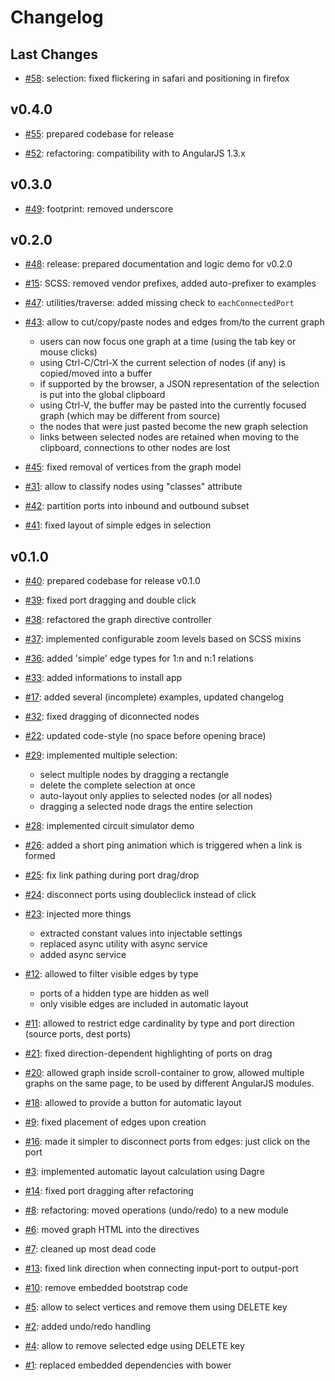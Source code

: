 # Changelog

## Last Changes

- [#58](https://github.com/x1B/nbe/issues/58): selection: fixed flickering in safari and positioning in firefox


## v0.4.0

- [#55](https://github.com/x1B/nbe/issues/55): prepared codebase for release

- [#52](https://github.com/x1B/nbe/issues/52): refactoring: compatibility with to AngularJS 1.3.x


## v0.3.0

- [#49](https://github.com/x1B/nbe/issues/49): footprint: removed underscore


## v0.2.0

- [#48](https://github.com/x1B/nbe/issues/48): release: prepared documentation and logic demo for v0.2.0

- [#15](https://github.com/x1B/nbe/issues/15): SCSS: removed vendor prefixes, added auto-prefixer to examples

- [#47](https://github.com/x1B/nbe/issues/47): utilities/traverse: added missing check to `eachConnectedPort`

- [#43](https://github.com/x1B/nbe/issues/43): allow to cut/copy/paste nodes and edges from/to the current graph
    * users can now focus one graph at a time (using the tab key or mouse clicks)
    * using Ctrl-C/Ctrl-X the current selection of nodes (if any) is copied/moved into a buffer
    * if supported by the browser, a JSON representation of the selection is put into the global clipboard
    * using Ctrl-V, the buffer may be pasted into the currently focused graph (which may be different from source)
    * the nodes that were just pasted become the new graph selection
    * links between selected nodes are retained when moving to the clipboard, connections to other nodes are lost 

- [#45](https://github.com/x1B/nbe/issues/45): fixed removal of vertices from the graph model

- [#31](https://github.com/x1B/nbe/issues/31): allow to classify nodes using "classes" attribute

- [#42](https://github.com/x1B/nbe/issues/42): partition ports into inbound and outbound subset

- [#41](https://github.com/x1B/nbe/issues/41): fixed layout of simple edges in selection


## v0.1.0

- [#40](https://github.com/x1B/nbe/issues/40): prepared codebase for release v0.1.0

- [#39](https://github.com/x1B/nbe/issues/39): fixed port dragging and double click

- [#38](https://github.com/x1B/nbe/issues/38): refactored the graph directive controller

- [#37](https://github.com/x1B/nbe/issues/37): implemented configurable zoom levels based on SCSS mixins

- [#36](https://github.com/x1B/nbe/issues/36): added 'simple' edge types for 1:n and n:1 relations

- [#33](https://github.com/x1B/nbe/issues/33): added informations to install app

- [#17](https://github.com/x1B/nbe/issues/17): added several (incomplete) examples, updated changelog

- [#32](https://github.com/x1B/nbe/issues/32): fixed dragging of diconnected nodes

- [#22](https://github.com/x1B/nbe/issues/22): updated code-style (no space before opening brace)

- [#29](https://github.com/x1B/nbe/issues/29): implemented multiple selection:
    * select multiple nodes by dragging a rectangle
    * delete the complete selection at once
    * auto-layout only applies to selected nodes (or all nodes)
    * dragging a selected node drags the entire selection

- [#28](https://github.com/x1B/nbe/issues/28): implemented circuit simulator demo

- [#26](https://github.com/x1B/nbe/issues/26): added a short ping animation which is triggered when a link is formed

- [#25](https://github.com/x1B/nbe/issues/25): fix link pathing during port drag/drop

- [#24](https://github.com/x1B/nbe/issues/24): disconnect ports using doubleclick instead of click

- [#23](https://github.com/x1B/nbe/issues/23): injected more things
    * extracted constant values into injectable settings
    * replaced async utility with async service
    * added async service

- [#12](https://github.com/x1B/nbe/issues/12): allowed to filter visible edges by type
    * ports of a hidden type are hidden as well
    * only visible edges are included in automatic layout

- [#11](https://github.com/x1B/nbe/issues/11): allowed to restrict edge cardinality by type and port direction (source ports, dest ports)

- [#21](https://github.com/x1B/nbe/issues/21): fixed direction-dependent highlighting of ports on drag

- [#20](https://github.com/x1B/nbe/issues/20): allowed graph inside scroll-container to grow, allowed multiple graphs on the same page, to be used by different AngularJS modules.

- [#18](https://github.com/x1B/nbe/issues/18): allowed to provide a button for automatic layout

- [#9](https://github.com/x1B/nbe/issues/9): fixed placement of edges upon creation

- [#16](https://github.com/x1B/nbe/issues/16): made it simpler to disconnect ports from edges: just click on the port

- [#3](https://github.com/x1B/nbe/issues/3): implemented automatic layout calculation using Dagre

- [#14](https://github.com/x1B/nbe/issues/14): fixed port dragging after refactoring

- [#8](https://github.com/x1B/nbe/issues/8): refactoring: moved operations (undo/redo) to a new module

- [#6](https://github.com/x1B/nbe/issues/6): moved graph HTML into the directives

- [#7](https://github.com/x1B/nbe/issues/7): cleaned up most dead code

- [#13](https://github.com/x1B/nbe/issues/13): fixed link direction when connecting input-port to output-port

- [#10](https://github.com/x1B/nbe/issues/10): remove embedded bootstrap code

- [#5](https://github.com/x1B/nbe/issues/5): allow to select vertices and remove them using DELETE key

- [#2](https://github.com/x1B/nbe/issues/2): added undo/redo handling

- [#4](https://github.com/x1B/nbe/issues/4): allow to remove selected edge using DELETE key

- [#1](https://github.com/x1B/nbe/issues/1): replaced embedded dependencies with bower
